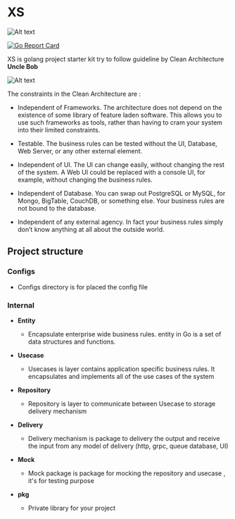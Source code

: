 # XS

![Alt text](xs.png?raw=true "Clean Architecture")

[![Go Report Card](https://goreportcard.com/badge/github.com/zainul/xs)](https://goreportcard.com/report/github.com/zainul/xs)

XS is golang project starter kit try to follow guideline by Clean Architecture **Uncle Bob**

![Alt text](clean.jpeg?raw=true "Clean Architecture")

The constraints in the Clean Architecture are :
- Independent of Frameworks. The architecture does not depend on the existence of some library of feature laden software. This allows you to use such frameworks as tools, rather than having to cram your system into their limited constraints.
    
- Testable. The business rules can be tested without the UI, Database, Web Server, or any other external element.
    
- Independent of UI. The UI can change easily, without changing the rest of the system. A Web UI could be replaced with a console UI, for example, without changing the business rules.
    
- Independent of Database. You can swap out PostgreSQL or MySQL, for Mongo, BigTable, CouchDB, or something else. Your business rules are not bound to the database.
    
- Independent of any external agency. In fact your business rules simply don’t know anything at all about the outside world.

## Project structure

### Configs
- Configs directory is for placed the config file

### Internal
- **Entity**
    - Encapsulate enterprise wide business rules. entity in Go is a set of data structures and functions.

- **Usecase**
    - Usecases is layer contains application specific business rules. It encapsulates and implements all of the use cases of the system 

- **Repository**
    - Repository is layer to communicate between Usecase to storage delivery mechanism

- **Delivery**
    - Delivery mechanism is package to delivery the output and receive the input from any model of delivery (http, grpc, queue database, UI)

- **Mock** 
    - Mock package is package for mocking the repository and usecase , it's for testing purpose
    
- **pkg**
    - Private library for your project

